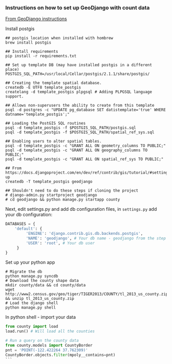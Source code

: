 
### Instructions on how to set up GeoDjango with count data

[From GeoDjango instructions](https://docs.djangoproject.com/en/dev/ref/contrib/gis/install/postgis/#spatialdb-template)

Install postgis
````shell
## postgis location when installed with hombrew
brew install postgis

## Install requirements
pip install -r requirements.txt

## Set up template DB (may have installed postgis in a different place)
POSTGIS_SQL_PATH=/usr/local/Cellar/postgis/2.1.1/share/postgis/

## Creating the template spatial database.
createdb -E UTF8 template_postgis
createlang -d template_postgis plpgsql # Adding PLPGSQL language support.

## Allows non-superusers the ability to create from this template
psql -d postgres -c "UPDATE pg_database SET datistemplate='true' WHERE datname='template_postgis';"

## Loading the PostGIS SQL routines
psql -d template_postgis -f $POSTGIS_SQL_PATH/postgis.sql
psql -d template_postgis -f $POSTGIS_SQL_PATH/spatial_ref_sys.sql

## Enabling users to alter spatial tables.
psql -d template_postgis -c "GRANT ALL ON geometry_columns TO PUBLIC;"
psql -d template_postgis -c "GRANT ALL ON geography_columns TO PUBLIC;"
psql -d template_postgis -c "GRANT ALL ON spatial_ref_sys TO PUBLIC;"

## From https://docs.djangoproject.com/en/dev/ref/contrib/gis/tutorial/#setting-up
createdb -T template_postgis geodjango

## Shouldn't need to do these steps if cloning the project
# django-admin.py startproject geodjango
# cd geodjango && python manage.py startapp county
````

Next, edit settings.py and add db configuration files, in `settings.py` add your db configuration:
````python
DATABASES = {
    'default': {
         'ENGINE': 'django.contrib.gis.db.backends.postgis',
         'NAME': 'geodjango', # Your db name - geodjango from the step above
         'USER': 'root', # Your db user
     }
}
````

Set up your python app

````shell
# Migrate the db
python manage.py syncdb
# Download the county shape data
mkdir county/data && cd county/data
wget http://www2.census.gov/geo/tiger/TIGER2013/COUNTY/tl_2013_us_county.zip && unzip tl_2013_us_county.zip
# Load the django shell
python manage.py shell
````

In python shell - import your data
````python
from county import load
load.run() # Will load all the counties

# Run a query on the county data
from county.models import CountyBorder
pnt = 'POINT(-122.422264 37.762309)'
CountyBorder.objects.filter(mpoly__contains=pnt)
```
